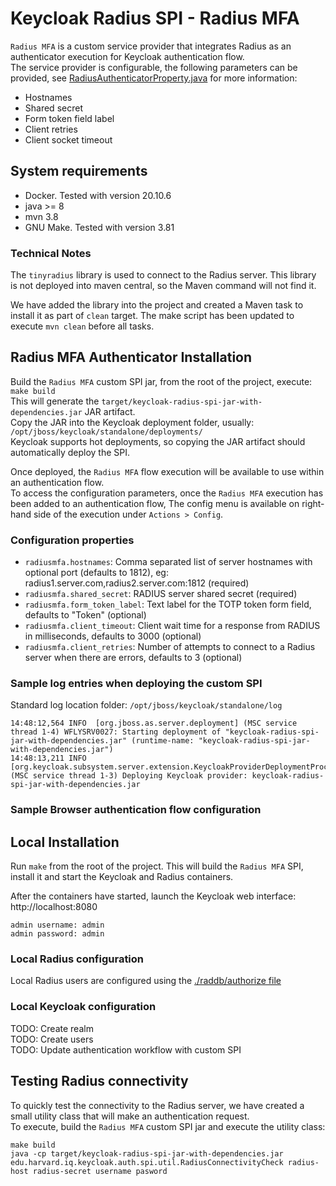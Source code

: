 # Keycloak Radius SPI - Radius MFA
`Radius MFA` is a custom service provider that integrates Radius as an authenticator execution for Keycloak authentication flow.  
The service provider is configurable, the following parameters can be provided, see [RadiusAuthenticatorProperty.java]([src/main/java/edu/harvard/iq/keycloak/auth/spi/RadiusAuthenticatorProperty.java) for more information:
 * Hostnames
 * Shared secret
 * Form token field label
 * Client retries
 * Client socket timeout

## System requirements
 * Docker. Tested with version 20.10.6
 * java >= 8
 * mvn 3.8
 * GNU Make. Tested with version 3.81

### Technical Notes
The `tinyradius` library is used to connect to the Radius server. This library is not deployed into maven central, so the Maven command will not find it.

We have added the library into the project and created a Maven task to install it as part of `clean` target. The make script has been updated to execute `mvn clean` before all tasks.

## Radius MFA Authenticator Installation
Build the `Radius MFA` custom SPI jar, from the root of the project, execute:  
`make build`  
This will generate the `target/keycloak-radius-spi-jar-with-dependencies.jar` JAR artifact.  
Copy the JAR into the Keycloak deployment folder, usually: `/opt/jboss/keycloak/standalone/deployments/`  
Keycloak supports hot deployments, so copying the JAR artifact should automatically deploy the SPI.

Once deployed, the `Radius MFA` flow execution will be available to use within an authentication flow.  
To access the configuration parameters, once the `Radius MFA` execution has been added to an authentication flow, The config menu is available on right-hand side of the execution under `Actions > Config`.

### Configuration properties

- `radiusmfa.hostnames`: Comma separated list of server hostnames with optional port (defaults to 1812), eg: radius1.server.com,radius2.server.com:1812 (required)
- `radiusmfa.shared_secret`: RADIUS server shared secret (required)
- `radiusmfa.form_token_label`: Text label for the TOTP token form field, defaults to "Token" (optional)
- `radiusmfa.client_timeout`: Client wait time for a response from RADIUS in milliseconds, defaults to 3000 (optional)
- `radiusmfa.client_retries`: Number of attempts to connect to a Radius server when there are errors, defaults to 3 (optional)

### Sample log entries when deploying the custom SPI
Standard log location folder: `/opt/jboss/keycloak/standalone/log`
```
14:48:12,564 INFO  [org.jboss.as.server.deployment] (MSC service thread 1-4) WFLYSRV0027: Starting deployment of "keycloak-radius-spi-jar-with-dependencies.jar" (runtime-name: "keycloak-radius-spi-jar-with-dependencies.jar")
14:48:13,211 INFO  [org.keycloak.subsystem.server.extension.KeycloakProviderDeploymentProcessor] (MSC service thread 1-3) Deploying Keycloak provider: keycloak-radius-spi-jar-with-dependencies.jar
```

### Sample Browser authentication flow configuration

## Local Installation
Run `make` from the root of the project. This will build the `Radius MFA` SPI, install it and start the Keycloak and Radius containers.

After the containers have started, launch the Keycloak web interface: http://localhost:8080  
```
admin username: admin
admin password: admin
```

### Local Radius configuration
Local Radius users are configured using the [./raddb/authorize file](./raddb/authorize)

### Local Keycloak configuration
TODO: Create realm  
TODO: Create users  
TODO: Update authentication workflow with custom SPI

## Testing Radius connectivity
To quickly test the connectivity to the Radius server, we have created a small utility class that will make an authentication request.  
To execute, build the `Radius MFA` custom SPI jar and execute the utility class:  
```
make build
java -cp target/keycloak-radius-spi-jar-with-dependencies.jar edu.harvard.iq.keycloak.auth.spi.util.RadiusConnectivityCheck radius-host radius-secret username pasword
```
